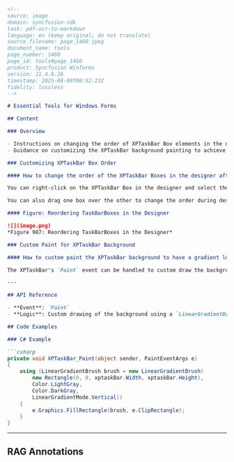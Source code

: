 ```markdown
<!--
source: image
domain: syncfusion-sdk
task: pdf-ocr-to-markdown
language: en (keep original; do not translate)
source_filename: page_1460.jpeg
document_name: tools
page_number: 1460
page_id: tools#page_1460
product: Syncfusion Winforms
version: 11.4.0.26
timestamp: 2025-08-09T08:52:23Z
fidelity: lossless
-->

# Essential Tools for Windows Forms

## Content

### Overview

- Instructions on changing the order of XPTaskBar Box elements in the designer.
- Guidance on customizing the XPTaskBar background painting to achieve a gradient effect.

### Customizing XPTaskBar Box Order

#### How to change the order of the XPTaskBar Boxes in the designer after creating them

You can right-click on the XPTaskBar Box in the designer and select the "Bring To Front" or "Send To Back" verbs to reorder them. In code, this will just change the order in which the XPTaskBar Boxes are added to the parent XPTaskBar, which in turn will affect the order in which they are shown.

You can also drag one box over the other to change the order during designtime.

#### Figure: Reordering TaskBarBoxes in the Designer

![](image.png)
*Figure 987: Reordering TaskBarBoxes in the Designer*

### Custom Paint for XPTaskBar Background

#### How to custom paint the XPTaskBar background to have a gradient look and feel

The XPTaskBar's `Paint` event can be handled to custom draw the background using the `LinearGradientBrush` as given below.

---

## API Reference

- **Event**: `Paint`
- **Logic**: Custom drawing of the background using a `LinearGradientBrush`.

## Code Examples

### C# Example

```csharp
private void XPTaskBar_Paint(object sender, PaintEventArgs e)
{
    using (LinearGradientBrush brush = new LinearGradientBrush(
        new Rectangle(0, 0, xptaskBar.Width, xptaskBar.Height),
        Color.LightGray,
        Color.DarkGray,
        LinearGradientMode.Vertical))
    {
        e.Graphics.FillRectangle(brush, e.ClipRectangle);
    }
}
```

---

## RAG Annotations

<!-- tags: [syncfusion, winforms, xptaskbar, custompaint, gradientbackground, reordering, designertime, lineargradientbrush, version-11.4.0.26] keywords: [syncfusion, winforms, xptaskbar, custompaint, gradient, reordering, designer, lineargradientbrush, paintevent, gradientbackground] -->
```